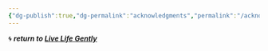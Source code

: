 ```yaml
---
{"dg-publish":true,"dg-permalink":"acknowledgments","permalink":"/acknowledgments/","dgHomeLink":true,"dgPassFrontmatter":false}
---
```



🌀 ***return to [Live Life Gently](https://livelifegently.co.uk/)***
